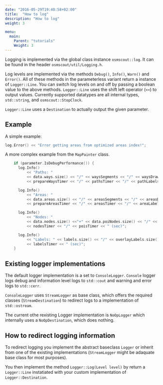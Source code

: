```yaml
---
date: "2016-05-29T19:40:58+02:00"
title:  "How to log"
description: "How to log"
weight: 3

menu:
  main:
    Parent: "tutorials"
    Weight: 3
---
```

        
Logging is implemented via the global class instance `osmscout::log`.
It can be found in the header `osmscout/util/Logging.h`.

Log levels are implemented via the methods `Debug()`, `Info()`, `Warn()`
and `Error()`. All of these methods in the parameterless variant
return a instance of `Logger::Line`. You can switch log levels on and off by
passing a boolean value to the above methods. `Logger::Line` uses the shift left
operator (`<<`) to output values. Currently supported datatypes are all internal
 types, `std::string`, and `osmscout::StopClock`.
 
`Logger::Line` uses a `Destination` to actually output the given parameter.

## Example

A simple example:

```c++
log.Error() << "Error getting areas from optimized areas index!";
```

A more complex example from the `MapPainter` class.

```c++
    if (parameter.IsDebugPerformance()) {
      log.Info()
          << "Paths: "
          << data.ways.size() << "/" << waysSegments << "/" << waysDrawn << "/" << waysLabelDrawn << " (pcs) "
          << prepareWaysTimer << "/" << pathsTimer << "/" << pathLabelsTimer << " (sec)";

      log.Info()
          << "Areas: "
          << data.areas.size() << "/" << areasSegments << "/" << areasDrawn << " (pcs) "
          << prepareAreasTimer << "/" << areasTimer << "/" << areaLabelsTimer << " (sec)";

      log.Info()
          << "Nodes: "
          << data.nodes.size() <<"+" << data.poiNodes.size() << "/" << nodesDrawn << " (pcs) "
          << nodesTimer << "/" << poisTimer << " (sec)";

      log.Info()
          << "Labels: " << labels.size() << "/" << overlayLabels.size() << "/" << labelsDrawn << " (pcs) "
          << labelsTimer << " (sec)";
    }
```

## Existing logger implementations

The default logger implementation is a set to `ConsoleLogger`. `Console` logger
logs debug and information level logs to `std::cout` and warning and error
logs to `std::cerr`.

`ConsoleLogger` uses `StreamLogger` as base class, which offers the required
classes (`StreamDestination`) to redirect logs to a implementation of
`std::ostream`.

The current othe rexisting Logger implementation is `NoOpLogger` which 
internally uses a `NoOpDestination`, which does nothing.

## How to redirect logging information

To redirect logging you implement the abstract baseclass `Logger` or inherit from
one of the existing implementations (`StreamLogger` might be adaquate
base class for most purposes).

You then implement the method `Logger::Log(Level level)` by return a
`Logger::Line` instatiated with your custom implementation of
`Logger::Destination`.
